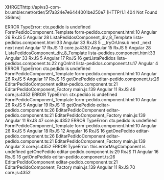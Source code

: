 XHRGEThttp://apivs3-com-br.umbler.net/order/5f7a324e7e6444001be250e7
[HTTP/1.1 404 Not Found 356ms]

ERROR TypeError: ctx.pedido is undefined
    FormPedidoComponent_Template form-pedido.component.html:10
    Angular 26
    RxJS 5
    Angular 28
    ListaPedidosComponent_div_8_Template lista-pedidos.component.html:33
    Angular 33
    RxJS 5
        __tryOrUnsub
        next
        _next
        next
        next
    Angular 17
    RxJS 13
core.js:4352
    Angular 15
    RxJS 5
    Angular 28
    ListaPedidosComponent_div_8_Template lista-pedidos.component.html:33
    Angular 33
    RxJS 5
    Angular 17
    RxJS 16
    getListaPedidos lista-pedidos.component.ts:22
    ngOnInit lista-pedidos.component.ts:17
    Angular 4
ERROR TypeError: ctx.pedido is undefined
    FormPedidoComponent_Template form-pedido.component.html:10
    Angular 26
    RxJS 5
    Angular 17
    RxJS 16
    getOnePedido editar-pedido.component.ts:26
    EditarPedidoComponent editar-pedido.component.ts:21
    EditarPedidoComponent_Factory main.js:139
    Angular 11
    RxJS 49
core.js:4352
ERROR TypeError: ctx.pedido is undefined
    FormPedidoComponent_Template form-pedido.component.html:10
    Angular 26
    RxJS 5
    Angular 19
    RxJS 16
    getOnePedido editar-pedido.component.ts:26
    EditarPedidoComponent editar-pedido.component.ts:21
    EditarPedidoComponent_Factory main.js:139
    Angular 11
    RxJS 47
core.js:4352
ERROR TypeError: ctx.pedido is undefined
    FormPedidoComponent_Template form-pedido.component.html:10
    Angular 26
    RxJS 5
    Angular 18
    RxJS 12
    Angular 16
    RxJS 16
    getOnePedido editar-pedido.component.ts:26
    EditarPedidoComponent editar-pedido.component.ts:21
    EditarPedidoComponent_Factory main.js:139
    Angular 3
core.js:4352
ERROR TypeError: this.errorMsgComponent is undefined
    getOnePedido editar-pedido.component.ts:29
    RxJS 11
    Angular 16
    RxJS 16
    getOnePedido editar-pedido.component.ts:26
    EditarPedidoComponent editar-pedido.component.ts:21
    EditarPedidoComponent_Factory main.js:139
    Angular 11
    RxJS 70
core.js:4352
